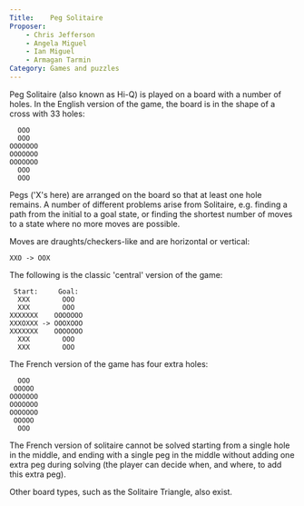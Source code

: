 ```yaml
---
Title:    Peg Solitaire
Proposer:
    - Chris Jefferson
    - Angela Miguel
    - Ian Miguel
    - Armagan Tarmin
Category: Games and puzzles
---
```


Peg Solitaire (also known as Hi-Q) is played on a board with a number of holes. In the English version of the game, the board is in the shape of a cross with 33 holes:

      OOO
      OOO
    OOOOOOO
    OOOOOOO
    OOOOOOO
      OOO
      OOO

Pegs ('X's here) are arranged on the board so that at least one hole remains. A number of different problems arise from Solitaire, e.g. finding a path from the initial to a goal state, or finding the shortest number of moves to a state where no more moves are possible.

Moves are draughts/checkers-like and are horizontal or vertical: 

    XXO -> OOX

The following is the classic 'central' version of the game:

     Start:     Goal:
      XXX        OOO
      XXX        OOO
    XXXXXXX    OOOOOOO
    XXXOXXX -> OOOXOOO
    XXXXXXX    OOOOOOO
      XXX        OOO
      XXX        OOO

The French version of the game has four extra holes: 

      OOO
     OOOOO
    OOOOOOO
    OOOOOOO
    OOOOOOO
     OOOOO
      OOO

The French version of solitaire cannot be solved starting from a single hole in the middle, and ending
with a single peg in the middle without adding one extra peg during solving (the player can decide
when, and where, to add this extra peg).

Other board types, such as the Solitaire Triangle, also exist. 
